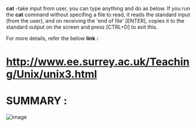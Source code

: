
 <b>cat</b>  -take input from user, you can type anything and do as below.
If you run the <b>cat</b> command without specifing a file to read, it reads the standard input (from the user), and on receiving the 'end of file' [ENTER], copies it to the standard output on the screen and press [CTRL+D] to exit this.

For more details, refer the below <b>link :</b>
# http://www.ee.surrey.ac.uk/Teaching/Unix/unix3.html



<h1>SUMMARY :</h1>

![image](https://drive.google.com/uc?export=view&id=15XYnlG7OeQQ3dGuYaBDRmNewxF3rQ4vl)
